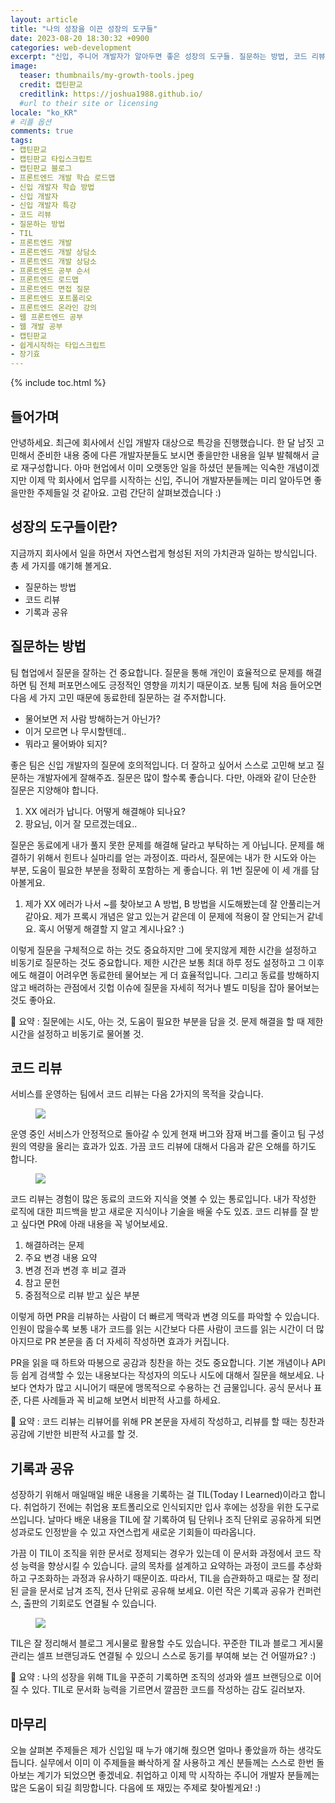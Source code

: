 ```yaml
---
layout: article
title: "나의 성장을 이끈 성장의 도구들"
date: 2023-08-20 18:30:32 +0900
categories: web-development
excerpt: "신입, 주니어 개발자가 알아두면 좋은 성장의 도구들. 질문하는 방법, 코드 리뷰, 기록과 공유"
image:
  teaser: thumbnails/my-growth-tools.jpeg
  credit: 캡틴판교
  creditlink: https://joshua1988.github.io/
  #url to their site or licensing
locale: "ko_KR"
# 리플 옵션
comments: true
tags:
- 캡틴판교
- 캡틴판교 타입스크립트
- 캡틴판교 블로그
- 프론트엔드 개발 학습 로드맵
- 신입 개발자 학습 방법
- 신입 개발자
- 신입 개발자 특강
- 코드 리뷰
- 질문하는 방법
- TIL
- 프론트엔드 개발
- 프론트엔드 개발 상담소
- 프론트엔드 개발 상담소
- 프론트엔드 공부 순서
- 프론트엔드 로드맵
- 프론트엔드 면접 질문
- 프론트엔드 포트폴리오
- 프론트엔드 온라인 강의
- 웹 프론트엔드 공부
- 웹 개발 공부
- 캡틴판교
- 쉽게시작하는 타입스크립트
- 장기효
---
```

{% include toc.html %}

## 들어가며

안녕하세요. 최근에 회사에서 신입 개발자 대상으로 특강을 진행했습니다. 한 달 남짓 고민해서 준비한 내용 중에 다른 개발자분들도 보시면 좋을만한 내용을 일부 발췌해서 글로 재구성합니다. 아마 현업에서 이미 오랫동안 일을 하셨던 분들께는 익숙한 개념이겠지만 이제 막 회사에서 업무를 시작하는 신입, 주니어 개발자분들께는 미리 알아두면 좋을만한 주제들일 것 같아요. 고럼 간단히 살펴보겠습니다 :)

## 성장의 도구들이란?

지금까지 회사에서 일을 하면서 자연스럽게 형성된 저의 가치관과 일하는 방식입니다. 총 세 가지를 얘기해 볼게요.

- 질문하는 방법
- 코드 리뷰
- 기록과 공유

## 질문하는 방법

팀 협업에서 질문을 잘하는 건 중요합니다. 질문을 통해 개인이 효율적으로 문제를 해결하면 팀 전체 퍼포먼스에도 긍정적인 영향을 끼치기 때문이죠. 보통 팀에 처음 들어오면 다음 세 가지 고민 때문에 동료한테 질문하는 걸 주저합니다.

- 물어보면 저 사람 방해하는거 아닌가?
- 이거 모르면 나 무시할텐데..
- 뭐라고 물어봐야 되지?

좋은 팀은 신입 개발자의 질문에 호의적입니다. 더 잘하고 싶어서 스스로 고민해 보고 질문하는 개발자에게 잘해주죠. 질문은 많이 할수록 좋습니다. 다만, 아래와 같이 단순한 질문은 지양해야 합니다.

1. XX 에러가 납니다. 어떻게 해결해야 되나요?
2. 팡요님, 이거 잘 모르겠는데요..

질문은 동료에게 내가 풀지 못한 문제를 해결해 달라고 부탁하는 게 아닙니다. 문제를 해결하기 위해서 힌트나 실마리를 얻는 과정이죠. 따라서, 질문에는 내가 한 시도와 아는 부분, 도움이 필요한 부분을 정확히 포함하는 게 좋습니다. 위 1번 질문에 이 세 개를 담아볼게요.

1. 제가 XX 에러가 나서 ~를 찾아보고 A 방법, B 방법을 시도해봤는데 잘 안풀리는거 같아요. 제가 프록시 개념은 알고 있는거 같은데 이 문제에 적용이 잘 안되는거 같네요. 혹시 어떻게 해결할 지 알고 계시나요? :)

이렇게 질문을 구체적으로 하는 것도 중요하지만 그에 못지않게 제한 시간을 설정하고 비동기로 질문하는 것도 중요합니다. 제한 시간은 보통 최대 하루 정도 설정하고 그 이후에도 해결이 어려우면 동료한테 물어보는 게 더 효율적입니다. 그리고 동료를 방해하지 않고 배려하는 관점에서 깃헙 이슈에 질문을 자세히 적거나 별도 미팅을 잡아 물어보는 것도 좋아요.

🍔 요약 : 질문에는 시도, 아는 것, 도움이 필요한 부분을 담을 것. 문제 해결을 할 때 제한 시간을 설정하고 비동기로 물어볼 것.

## 코드 리뷰

서비스를 운영하는 팀에서 코드 리뷰는 다음 2가지의 목적을 갖습니다.

<figure>
  <img src="{{ site.url }}/images/posts/web/code-review-purpose.png">
</figure>

운영 중인 서비스가 안정적으로 돌아갈 수 있게 현재 버그와 잠재 버그를 줄이고 팀 구성원의 역량을 올리는 효과가 있죠. 가끔 코드 리뷰에 대해서 다음과 같은 오해를 하기도 합니다.

<figure>
  <img src="{{ site.url }}/images/posts/web/code-review-prejudice.png">
</figure>

코드 리뷰는 경험이 많은 동료의 코드와 지식을 엿볼 수 있는 통로입니다. 내가 작성한 로직에 대한 피드백을 받고 새로운 지식이나 기술을 배울 수도 있죠. 코드 리뷰를 잘 받고 싶다면 PR에 아래 내용을 꼭 넣어보세요.

1. 해결하려는 문제
2. 주요 변경 내용 요약
3. 변경 전과 변경 후 비교 결과
4. 참고 문헌
5. 중점적으로 리뷰 받고 싶은 부분

이렇게 하면 PR을 리뷰하는 사람이 더 빠르게 맥락과 변경 의도를 파악할 수 있습니다. 인원이 많을수록 보통 내가 코드를 읽는 시간보다 다른 사람이 코드를 읽는 시간이 더 많아지므로 PR 본문을 좀 더 자세히 작성하면 효과가 커집니다.

PR을 읽을 때 하트와 따봉으로 공감과 칭찬을 하는 것도 중요합니다. 기본 개념이나 API 등 쉽게 검색할 수 있는 내용보다는 작성자의 의도나 시도에 대해서 질문을 해보세요. 나보다 연차가 많고 시니어기 때문에 맹목적으로 수용하는 건 금물입니다. 공식 문서나 표준, 다른 사례들과 꼭 비교해 보면서 비판적 사고를 하세요.

🍔 요약 : 코드 리뷰는 리뷰어를 위해 PR 본문을 자세히 작성하고, 리뷰를 할 때는 칭찬과 공감에 기반한 비판적 사고를 할 것.

## 기록과 공유

성장하기 위해서 매일매일 배운 내용을 기록하는 걸 TIL(Today I Learned)이라고 합니다. 취업하기 전에는 취업용 포트폴리오로 인식되지만 입사 후에는 성장을 위한 도구로 쓰입니다. 날마다 배운 내용을 TIL에 잘 기록하여 팀 단위나 조직 단위로 공유하게 되면 성과로도 인정받을 수 있고 자연스럽게 새로운 기회들이 따라옵니다.

가끔 이 TIL이 조직을 위한 문서로 정제되는 경우가 있는데 이 문서화 과정에서 코드 작성 능력을 향상시킬 수 있습니다. 글의 목차를 설계하고 요약하는 과정이 코드를 추상화하고 구조화하는 과정과 유사하기 때문이죠. 따라서, TIL을 습관화하고 때로는 잘 정리된 글을 문서로 남겨 조직, 전사 단위로 공유해 보세요. 이런 작은 기록과 공유가 컨퍼런스, 출판의 기회로도 연결될 수 있습니다.

<figure>
  <img src="{{ site.url }}/images/posts/web/doc-benefit.png">
</figure>

TIL은 잘 정리해서 블로그 게시물로 활용할 수도 있습니다. 꾸준한 TIL과 블로그 게시물 관리는 셀프 브랜딩과도 연결될 수 있으니 스스로 동기를 부여해 보는 건 어떨까요? :)

🍔 요약 : 나의 성장을 위해 TIL을 꾸준히 기록하면 조직의 성과와 셀프 브랜딩으로 이어질 수 있다. TIL로 문서화 능력을 기르면서 깔끔한 코드를 작성하는 감도 길러보자.

## 마무리

오늘 살펴본 주제들은 제가 신입일 때 누가 얘기해 줬으면 얼마나 좋았을까 하는 생각도 듭니다. 실무에서 이미 이 주제들을 빠삭하게 잘 사용하고 계신 분들께는 스스로 한번 돌아보는 계기가 되었으면 좋겠네요. 취업하고 이제 막 시작하는 주니어 개발자 분들께는 많은 도움이 되길 희망합니다. 다음에 또 재밌는 주제로 찾아뵐게요! :)

